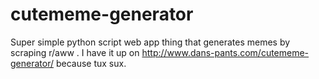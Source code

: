 # cutememe-generator

Super simple python script web app thing that generates memes by scraping r/aww .  I have it up on http://www.dans-pants.com/cutememe-generator/  because tux sux.
